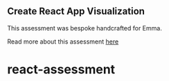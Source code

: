## Create React App Visualization

This assessment was bespoke handcrafted for Emma.

Read more about this assessment [here](https://react.eogresources.com)
# react-assessment
